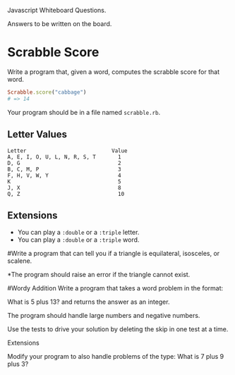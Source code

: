 Javascript Whiteboard Questions.


Answers to be written on the board.

# Scrabble Score

Write a program that, given a word, computes the scrabble score for that word.

```ruby
Scrabble.score("cabbage")
# => 14
```

Your program should be in a file named `scrabble.rb`.

## Letter Values

```plain
Letter                           Value
A, E, I, O, U, L, N, R, S, T       1
D, G                               2
B, C, M, P                         3
F, H, V, W, Y                      4
K                                  5
J, X                               8
Q, Z                               10
```

## Extensions

* You can play a `:double` or a `:triple` letter.
* You can play a `:double` or a `:triple` word.


#Write a program that can tell you if a triangle is equilateral, isosceles, or scalene.

*The program should raise an error if the triangle cannot exist.


#Wordy Addition
Write a program that takes a word problem in the format:

What is 5 plus 13?
and returns the answer as an integer.

The program should handle large numbers and negative numbers.

Use the tests to drive your solution by deleting the skip in one test at a time.

Extensions

Modify your program to also handle problems of the type:
What is 7 plus 9 plus 3?


